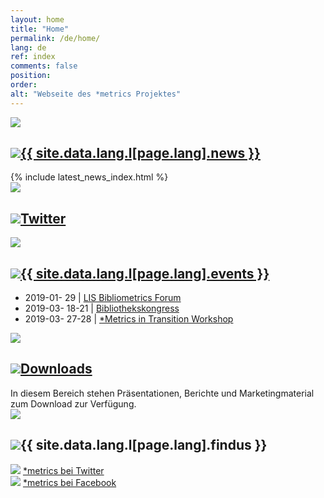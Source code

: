```yaml
---
layout: home
title: "Home"
permalink: /de/home/
lang: de
ref: index
comments: false
position:
order:
alt: "Webseite des *metrics Projektes"
---
```

<!-- <div class="columns collapse mansonry__wrap">
<div id="masonry-container" class="small-collapse medium-collapse"> -->

<div id="masonry" class="cell grid-x small-collapse medium-collapse">

<!-- News -->
<div class="featurebox cell grid-x grid-container medium-6">
  <div class="hide-for-small-only cell medium-2 featurebox__icon" aria-hidden="true">
    <img src="{{ site.baseurl }}/img/icons/pulse.svg" aria-hidden="true">
  </div>
  <div class="cell medium-10">
    <h2 class="featurebox__header"><img src="{{ site.baseurl }}/img/icons/pulse.svg" class="show-for-small-only" aria-hidden="true"><a href="{{ site.baseurl }}/de/meldungen/">{{ site.data.lang.l[page.lang].news }}</a></h2>
    <div class="featurebox__content">
      {% include latest_news_index.html %}
    </div>
  </div>
</div>

<!-- Twitter -->
<div class="featurebox cell grid-x grid-container medium-6">
  <div class="hide-for-small-only columns medium-2 featurebox__icon" aria-hidden="true">
    <img src="{{ site.baseurl }}/img/icons/twitter-alt.svg" aria-hidden="true">
  </div>
  <div class="cell medium-10">
    <h2 class="featurebox__header"><img src="{{ site.baseurl }}/img/icons/twitter-alt.svg" class="show-for-small-only" aria-hidden="true"><a href="https://twitter.com/metrics_project">Twitter</a></h2>
    <div id="featurebox__content__twitter" class="featurebox__content">
    </div>
  </div>
</div>

<!-- Events -->
<div class="featurebox cell grid-x grid-container medium-6">
  <div class="hide-for-small-only columns medium-2 featurebox__icon" aria-hidden="true">
    <img src="{{ site.baseurl }}/img/icons/calendar.svg" aria-hidden="true">
  </div>
  <div class="cell medium-10">
    <h2 class="featurebox__header"><img src="{{ site.baseurl }}/img/icons/calendar.svg" class="show-for-small-only" aria-hidden="true"><a href="{{ site.baseurl }}/en/events/">{{ site.data.lang.l[page.lang].events }}</a></h2>
<div class="featurebox__content" markdown="1">
<!-- Start editing content here -->
  
* 2019-01- 29    \| [LIS Bibliometrics Forum]({{site.url}}/de/veranstaltungen/kommende/#LIS)
* 2019-03- 18-21 \| [Bibliothekskongress]({{site.url}}/de/veranstaltungen/kommende/#Bkongress)  
* 2019-03- 27-28 \| [\*Metrics in Transition Workshop]({{site.url}}/de/workshop2019/)  
    
<!-- Stop editing content here -->
</div>
  </div>
</div>

<!-- Downloads -->
<div class="featurebox cell grid-x grid-container medium-6">
  <div class="hide-for-small-only columns medium-2 featurebox__icon" aria-hidden="true">
    <img src="{{ site.baseurl }}/img/icons/download.svg" aria-hidden="true">
  </div>
  <div class="cell medium-10">
    <h2 class="featurebox__header"><img src="{{ site.baseurl }}/img/icons/download.svg" class="show-for-small-only" aria-hidden="true"><a href="{{ site.baseurl }}/en/downloads/">Downloads</a></h2>
<div class="featurebox__content" markdown="1">
<!-- Start editing content here -->
In diesem Bereich stehen Präsentationen, Berichte und Marketingmaterial zum Download zur Verfügung.
<!-- Stop editing content here -->
</div>
  </div>
</div>

<!-- Find us at -->
<div class="featurebox cell grid-x grid-container medium-6">
  <div class="hide-for-small-only columns medium-2 featurebox__icon" aria-hidden="true">
    <img src="{{ site.baseurl }}/img/icons/email.svg" aria-hidden="true">
  </div>
  <div class="cell medium-10">
    <h2 class="featurebox__header"><img src="{{ site.baseurl }}/img/icons/email.svg" class="show-for-small-only" aria-hidden="true">{{ site.data.lang.l[page.lang].findus }}</h2>
    <div class="featurebox__content">
      <img src="{{ site.baseurl }}/img/icons/twitter-alt.svg" aria-hidden="true"> <a href="https://twitter.com/metrics_project">*metrics bei Twitter</a> <br>
      <img src="{{ site.baseurl }}/img/icons/facebook-alt.svg" aria-hidden="true"> <a href="https://www.facebook.com/metricsproject">*metrics bei Facebook</a>
    </div>
  </div>
</div>

<!-- </div> -->
</div>
